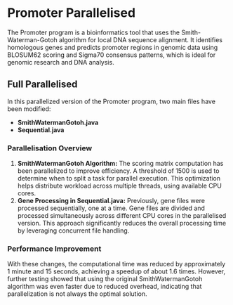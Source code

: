 # Promoter Parallelised
The Promoter program is a bioinformatics tool that uses the Smith-Waterman-Gotoh algorithm for local DNA sequence alignment. It identifies homologous genes and predicts promoter regions in genomic data using BLOSUM62 scoring and Sigma70 consensus patterns, which is ideal for genomic research and DNA analysis.

## Full Parallelised
In this parallelized version of the Promoter program, two main files have been modified:

  - **SmithWatermanGotoh.java**
  - **Sequential.java**

### Parallelisation Overview
  1. **SmithWatermanGotoh Algorithm:** The scoring matrix computation has been parallelized to improve efficiency. A threshold of 1500 is used to determine when to split a task for parallel execution. This optimization helps distribute workload across multiple threads, using available CPU cores.
  2. **Gene Processing in Sequential.java:** Previously, gene files were processed sequentially, one at a time. Gene files are divided and processed simultaneously across different CPU cores in the parallelised version. This approach significantly reduces the overall processing time by leveraging concurrent file handling.

### Performance Improvement
With these changes, the computational time was reduced by approximately 1 minute and 15 seconds, achieving a speedup of about 1.6 times. However, further testing showed that using the original SmithWatermanGotoh algorithm was even faster due to reduced overhead, indicating that parallelization is not always the optimal solution.
